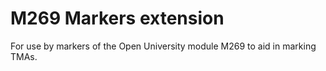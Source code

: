 # M269 Markers extension
For use by markers of the Open University module M269 to aid in marking TMAs.
